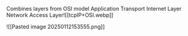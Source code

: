 Combines layers from OSI model
	Application
	Transport 
	Internet Layer
	Network Access Layer![[tcpIP+OSI.webp]]


![[Pasted image 20250112153555.png]]